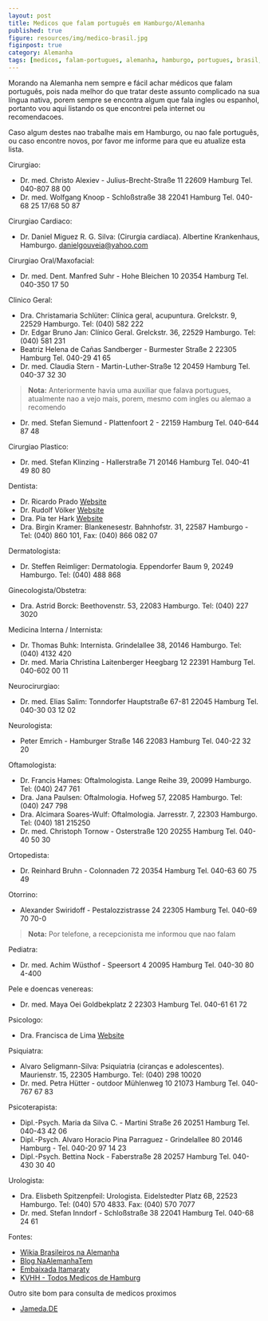 ```yaml
---
layout: post
title: Medicos que falam português em Hamburgo/Alemanha
published: true
figure: resources/img/medico-brasil.jpg
figinpost: true
category: Alemanha
tags: [medicos, falam-portugues, alemanha, hamburgo, portugues, brasil, portugal]
---
```

Morando na Alemanha nem sempre e fácil achar médicos que falam português, pois nada melhor do que tratar deste assunto complicado na sua língua
nativa, porem sempre se encontra algum que fala ingles ou espanhol, portanto vou aqui listando os que encontrei pela internet ou recomendacoes. 

Caso algum destes nao trabalhe mais em Hamburgo, ou nao fale português, ou caso encontre novos, por favor me informe para que eu atualize esta lista.

Cirurgiao:

- Dr. med. Christo Alexiev - Julius-Brecht-Straße 11 22609 Hamburg Tel. 040-807 88 00
- Dr. med. Wolfgang Knoop - Schloßstraße 38  22041 Hamburg Tel. 040-68 25 17/68 50 87
<!--more-->

Cirurgiao Cardiaco:

- Dr. Daniel Miguez R. G. Silva: (Cirurgia cardíaca). Albertine Krankenhaus, Hamburgo. danielgouveia@yahoo.com

Cirurgiao Oral/Maxofacial:

- Dr. med. Dent. Manfred Suhr - Hohe Bleichen 10  20354 Hamburg Tel. 040-350 17 50

Clinico Geral:

- Dra. Christamaria Schlüter: Clínica geral, acupuntura. Grelckstr. 9, 22529 Hamburgo. Tel: (040) 582 222
- Dr. Edgar Bruno Jan: Clínico Geral. Grelckstr. 36, 22529 Hamburgo. Tel: (040) 581 231
- Beatriz Helena de Cañas Sandberger - Burmester Straße 2 22305 Hamburg Tel. 040-29 41 65
- Dr. med. Claudia Stern - Martin-Luther-Straße 12 20459 Hamburg Tel. 040-37 32 30
 > **Nota:** Anteriormente havia uma auxiliar que falava portugues, atualmente nao a vejo mais, porem, mesmo com ingles ou alemao a recomendo
- Dr. med. Stefan Siemund  - Plattenfoort 2 - 22159 Hamburg Tel. 040-644 87 48

Cirurgiao Plastico:

- Dr. med. Stefan Klinzing - Hallerstraße 71 20146 Hamburg Tel. 040-41 49 80 80

Dentista:

- Dr. Ricardo Prado [Website](http://www.zahnarzt-prado.de/)
- Dr. Rudolf Völker [Website](http://www.praxis-hsv.de/index.php/unsere-praxis/das-team)
- Dra. Pia ter Hark [Website](http://www.dr-parschau.de/)
- Dra. Birgin Kramer: Blankenesestr. Bahnhofstr. 31, 22587 Hamburgo - Tel: (040) 860 101, Fax: (040) 866 082 07

Dermatologista:

- Dr. Steffen Reimliger: Dermatologia. Eppendorfer Baum 9, 20249 Hamburgo. Tel: (040) 488 868

Ginecologista/Obstetra:

- Dra. Astrid Borck: Beethovenstr. 53, 22083 Hamburgo. Tel: (040) 227 3020

Medicina Interna / Internista:

- Dr. Thomas Buhk: Internista. Grindelallee 38, 20146 Hamburgo. Tel: (040) 4132 420
- Dr. med. Maria Christina Laitenberger Heegbarg 12  22391 Hamburg Tel. 040-602 00 11

Neurocirurgiao:

- Dr. med. Elias Salim: Tonndorfer Hauptstraße 67-81  22045 Hamburg Tel. 040-30 03 12 02

Neurologista:

- Peter Emrich - Hamburger Straße 146 22083 Hamburg Tel. 040-22 32 20 

Oftamologista:

- Dr. Francis Hames: Oftalmologista. Lange Reihe 39, 20099 Hamburgo. Tel: (040) 247 761
- Dra. Jana Paulsen: Oftalmologia. Hofweg 57, 22085 Hamburgo. Tel: (040) 247 798
- Dra. Alcimara Soares-Wulf: Oftalmologia. Jarresstr. 7, 22303 Hamburgo. Tel: (040) 181 215250
- Dr. med. Christoph Tornow - Osterstraße 120 20255 Hamburg Tel. 040-40 50 30

Ortopedista:

- Dr. Reinhard Bruhn - Colonnaden 72 20354 Hamburg Tel. 040-63 60 75 49

Otorrino:

- Alexander Swiridoff - Pestalozzistrasse 24 22305 Hamburg Tel. 040-69 70 70-0
> **Nota:** Por telefone, a recepcionista me informou que nao falam

Pediatra:

- Dr. med. Achim Wüsthof - Speersort 4  20095 Hamburg Tel. 040-30 80 4-400

Pele e doencas venereas:
 
- Dr. med. Maya Oei Goldbekplatz 2  22303 Hamburg Tel. 040-61 61 72

Psicologo:

- Dra. Francisca de Lima [Website](http://www.praxis-de-lima.de/index.php?id=startseite&L=4)

Psiquiatra:

- Alvaro Seligmann-Silva: Psiquiatria (ciranças e adolescentes). Maurienstr. 15, 22305 Hamburgo. Tel: (040) 298 10020
- Dr. med. Petra Hütter - outdoor Mühlenweg 10  21073 Hamburg Tel. 040-767 67 83


Psicoterapista:

- Dipl.-Psych. Maria da Silva C. - Martini Straße 26 20251 Hamburg Tel. 040-43 42 06
- Dipl.-Psych. Alvaro Horacio Pina Parraguez - Grindelallee 80 20146 Hamburg - Tel. 040-20 97 14 23
- Dipl.-Psych. Bettina Nock - Faberstraße 28  20257 Hamburg Tel. 040-430 30 40


Urologista:

- Dra. Elisbeth Spitzenpfeil: Urologista. Eidelstedter Platz 6B, 22523 Hamburgo. Tel: (040) 570 4833. Fax: (040) 570 7077
- Dr. med. Stefan Inndorf - Schloßstraße 38  22041 Hamburg Tel. 040-68 24 61


Fontes:

- [Wikia Brasileiros na Alemanha](http://pt-br.brasileiros-na-alemanha.wikia.com/wiki/M%C3%A9dicos)
- [Blog NaAlemanhaTem](http://www.na-alemanha-tem.com/guia-de-servi%C3%A7os/hamburg/)
- [Embaixada Itamaraty](http://berlim.itamaraty.gov.br/pt-br/acesso_a_servicos_de_saude.xml#Médicos)
- [KVHH - Todos Medicos de Hamburg](http://www.kvhh.net/kvhh/arztsuche/suche/p/274/0/suche/?fname=&fstrasse=&fstadtteil=-1&ffachgebiet=-1&fschwerpunkt=&fzusatz=&fleistung=-1&ffremdsprache=17&arzt_sprechzeiten[fvon]=&arzt_sprechzeiten[fbis]=&fbarriere=0&submit=Suchen)

Outro site bom para consulta de medicos proximos

- [Jameda.DE](http://www.jameda.de/)

